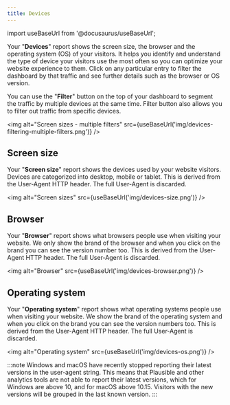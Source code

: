 ```yaml
---
title: Devices
---
```


import useBaseUrl from '@docusaurus/useBaseUrl';

Your "**Devices**" report shows the screen size, the browser and the operating system (OS) of your visitors. It helps you identify and understand the type of device your visitors use the most often so you can optimize your website experience to them. Click on any particular entry to filter the dashboard by that traffic and see further details such as the browser or OS version.

You can use the "**Filter**" button on the top of your dashboard to segment the traffic by multiple devices at the same time. Filter button also allows you to filter out traffic from specific devices.

<img alt="Screen sizes - multiple filters" src={useBaseUrl('img/devices-filtering-multiple-filters.png')} />

	
## Screen size

Your "**Screen size**" report shows the devices used by your website visitors. Devices are categorized into desktop, mobile or tablet. This is derived from the User-Agent HTTP header. The full User-Agent is discarded.

<img alt="Screen sizes" src={useBaseUrl('img/devices-size.png')} />

## Browser

Your "**Browser**" report shows what browsers people use when visiting your website. We only show the brand of the browser and when you click on the brand you can see the version number too. This is derived from the User-Agent HTTP header. The full User-Agent is discarded.

<img alt="Browser" src={useBaseUrl('img/devices-browser.png')} />

## Operating system

Your "**Operating system**" report shows what operating systems people use when visiting your website. We show the brand of the operating system and when you click on the brand you can see the version numbers too. This is derived from the User-Agent HTTP header. The full User-Agent is discarded.

<img alt="Operating system" src={useBaseUrl('img/devices-os.png')} />

:::note
Windows and macOS have recently stopped reporting their latest versions in the user-agent string. This means that Plausible and other analytics tools are not able to report their latest versions, which for Windows are above 10, and for macOS above 10.15. Visitors with the new versions will be grouped in the last known version.
:::
